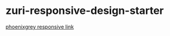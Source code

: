 # zuri-responsive-design-starter



[phoenixgrey responsive link](https://itsphoenixgrey.github.io/zuri-responsive-design-starter/)
